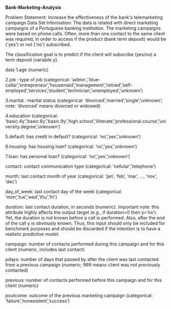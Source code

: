 **Bank-Marketing-Analysis**

Problem Statement: Increase the effectiveness of the bank's telemarketing campaign
Data Set Information:
The data is related with direct marketing campaigns of a Portuguese banking institution. The marketing campaigns were based on phone calls. Often, more than one contact to the same client was required, in order to access if the product (bank term deposit) would be ('yes') or not ('no') subscribed.

The classification goal is to predict if the client will subscribe (yes/no) a term deposit (variable y).

data
1.age (numeric)

2.job : type of job (categorical: ‘admin.’,’blue-collar’,’entrepreneur’,’housemaid’,’management’,’retired’,’self-employed’,’services’,’student’,’technician’,’unemployed’,’unknown’)

3.marital : marital status (categorical: ‘divorced’,’married’,’single’,’unknown’; note: ‘divorced’ means divorced or widowed)

4.education (categorical: ‘basic.4y’,’basic.6y’,’basic.9y’,’high.school’,’illiterate’,’professional.course’,’university.degree’,’unknown’)

5.default: has credit in default? (categorical: ‘no’,’yes’,’unknown’)

6.housing: has housing loan? (categorical: ‘no’,’yes’,’unknown’)

7.loan: has personal loan? (categorical: ‘no’,’yes’,’unknown’)

contact: contact communication type (categorical: ‘cellular’,’telephone’)

month: last contact month of year (categorical: ‘jan’, ‘feb’, ‘mar’, …, ‘nov’, ‘dec’)

day_of_week: last contact day of the week (categorical: ‘mon’,’tue’,’wed’,’thu’,’fri’)

duration: last contact duration, in seconds (numeric). Important note: this attribute highly affects the output target (e.g., if duration=0 then y=’no’). Yet, the duration is not known before a call is performed. Also, after the end of the call y is obviously known. Thus, this input should only be included for benchmark purposes and should be discarded if the intention is to have a realistic predictive model.

campaign: number of contacts performed during this campaign and for this client (numeric, includes last contact)

pdays: number of days that passed by after the client was last contacted from a previous campaign (numeric; 999 means client was not previously contacted)

previous: number of contacts performed before this campaign and for this client (numeric)

poutcome: outcome of the previous marketing campaign (categorical: ‘failure’,’nonexistent’,’success’)
